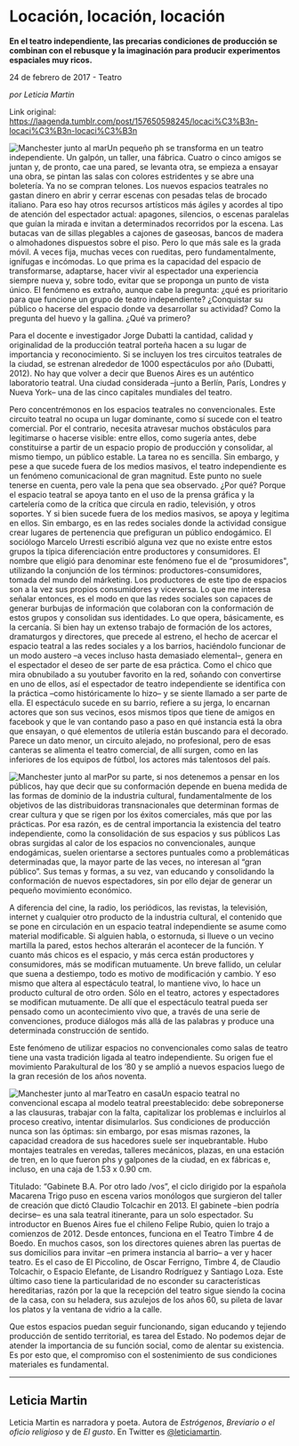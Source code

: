 # Locación, locación, locación

**En el teatro independiente, las precarias condiciones de producción se combinan con el rebusque y la imaginación para producir experimentos espaciales muy ricos.**

24 de febrero de 2017 - Teatro

_por Leticia Martin_

Link original: https://laagenda.tumblr.com/post/157650598245/locaci%C3%B3n-locaci%C3%B3n-locaci%C3%B3n

![Manchester junto al mar](https://64.media.tumblr.com/84fb802c24bb942aaaf145021b0a5352/tumblr_inline_pk0g4kMnp61t6q87u_500.jpg)Un pequeño ph se transforma en un teatro independiente. Un galpón, un taller, una fábrica. Cuatro o cinco amigos se juntan y, de pronto, cae una pared, se levanta otra, se empieza a ensayar una obra, se pintan las salas con colores estridentes y se abre una boletería. Ya no se compran telones. Los nuevos espacios teatrales no gastan dinero en abrir y cerrar escenas con pesadas telas de brocado italiano. Para eso hay otros recursos artísticos más ágiles y acordes al tipo de atención del espectador actual: apagones, silencios, o escenas paralelas que guían la mirada e invitan a determinados recorridos por la escena. Las butacas van de sillas plegables a cajones de gaseosas, bancos de madera o almohadones dispuestos sobre el piso. Pero lo que más sale es la grada móvil. A veces fija, muchas veces con rueditas, pero fundamentalmente, ignífugas e incómodas. Lo que prima es la capacidad del espacio de transformarse, adaptarse, hacer vivir al espectador una experiencia siempre nueva y, sobre todo, evitar que se proponga un punto de vista único. El fenómeno es extraño, aunque cabe la pregunta: ¿qué es prioritario para que funcione un grupo de teatro independiente? ¿Conquistar su público o hacerse del espacio donde va desarrollar su actividad? Como la pregunta del huevo y la gallina. ¿Qué va primero?


Para el docente e investigador Jorge Dubatti la cantidad, calidad y originalidad de la producción teatral porteña hacen a su lugar de importancia y reconocimiento. Si se incluyen los tres circuitos teatrales de la ciudad, se estrenan alrededor de 1000 espectáculos por año (Dubatti, 2012). No hay que volver a decir que Buenos Aires es un auténtico laboratorio teatral. Una ciudad considerada –junto a Berlín, París, Londres y Nueva York– una de las cinco capitales mundiales del teatro. 


Pero concentrémonos en los espacios teatrales no convencionales. Este circuito teatral no ocupa un lugar dominante, como sí sucede con el teatro comercial. Por el contrario, necesita atravesar muchos obstáculos para legitimarse o hacerse visible: entre ellos, como sugería antes, debe constituirse a partir de un espacio propio de producción y consolidar, al mismo tiempo, un público estable. La tarea no es sencilla. Sin embargo, y pese a que sucede fuera de los medios masivos, el teatro independiente es un fenómeno comunicacional de gran magnitud. Este punto no suele tenerse en cuenta, pero vale la pena que sea observado. ¿Por qué? Porque el espacio teatral se apoya tanto en el uso de la prensa gráfica y la cartelería como de la crítica que circula en radio, televisión, y otros soportes. Y si bien sucede fuera de los medios masivos, se apoya y legitima en ellos. Sin embargo, es en las redes sociales donde la actividad consigue crear lugares de pertenencia que prefiguran un público endogámico. El sociólogo Marcelo Urresti escribió alguna vez que no existe entre estos grupos la típica diferenciación entre productores y consumidores. El nombre que eligió para denominar este fenómeno fue el de “prosumidores", utilizando la conjunción de los términos: productores-consumidores, tomada del mundo del márketing. Los productores de este tipo de espacios son a la vez sus propios consumidores y viceversa. Lo que me interesa señalar entonces, es el modo en que las redes sociales son capaces de generar burbujas de información que colaboran con la conformación de estos grupos y consolidan sus identidades. Lo que opera, básicamente, es la cercanía. Si bien hay un extenso trabajo de formación de los actores, dramaturgos y directores, que precede al estreno, el hecho de acercar el espacio teatral a las redes sociales y a los barrios, haciéndolo funcionar de un modo austero –a veces incluso hasta demasiado elemental–, genera en el espectador el deseo de ser parte de esa práctica. Como el chico que mira obnubilado a su youtuber favorito en la red, soñando con convertirse en uno de ellos, así el espectador de teatro independiente se identifica con la práctica –como históricamente lo hizo– y se siente llamado a ser parte de ella. El espectáculo sucede en su barrio, refiere a su jerga, lo encarnan actores que son sus vecinos, esos mismos tipos que tiene de amigos en facebook y que le van contando paso a paso en qué instancia está la obra que ensayan, o qué elementos de utilería están buscando para el decorado. Parece un dato menor, un circuito alejado, no profesional, pero de esas canteras se alimenta el teatro comercial, de allí surgen, como en las inferiores de los equipos de fútbol, los actores más talentosos del país.
 

![Manchester junto al mar](https://64.media.tumblr.com/fa5f16d38662a5e4ca9908cdf5a09751/tumblr_inline_pk0g4ki5Xl1t6q87u_250.jpg)Por su parte, si nos detenemos a pensar en los públicos, hay que decir que su conformación depende en buena medida de las formas de dominio de la industria cultural, fundamentalmente de los objetivos de las distribuidoras transnacionales que determinan formas de crear cultura y que se rigen por los éxitos comerciales, más que por las prácticas. Por esa razón, es de central importancia la existencia del teatro independiente, como la consolidación de sus espacios y sus públicos Las obras surgidas al calor de los espacios no convencionales, aunque endogámicas, suelen orientarse a sectores puntuales como a problemáticas determinadas que, la mayor parte de las veces, no interesan al “gran público”. Sus temas y formas, a su vez, van educando y consolidando la conformación de nuevos espectadores, sin por ello dejar de generar un pequeño movimiento económico. 


A diferencia del cine, la radio, los periódicos, las revistas, la televisión, internet y cualquier otro producto de la industria cultural, el contenido que se pone en circulación en un espacio teatral independiente se asume como material modificable. Si alguien habla, o estornuda, si llueve o un vecino martilla la pared, estos hechos alterarán el acontecer de la función. Y cuanto más chicos es el espacio, y más cerca están productores y consumidores, más se modifican mutuamente. Un breve fallido, un celular que suena a destiempo, todo es motivo de modificación y cambio. Y eso mismo que altera al espectáculo teatral, lo mantiene vivo, lo hace un producto cultural de otro orden. Sólo en el teatro, actores y espectadores se modifican mutuamente. De allí que el espectáculo teatral pueda ser pensado como un acontecimiento vivo que, a través de una serie de convenciones, produce diálogos más allá de las palabras y produce una determinada construcción de sentido.


Este fenómeno de utilizar espacios no convencionales como salas de teatro tiene una vasta tradición ligada al teatro independiente. Su origen fue el movimiento Parakultural de los ’80 y se amplió a nuevos espacios luego de la gran recesión de los años noventa. 


![Manchester junto al mar](https://64.media.tumblr.com/84fb802c24bb942aaaf145021b0a5352/tumblr_inline_pk0g4kMnp61t6q87u_500.jpg)Teatro en casaUn espacio teatral no convencional escapa al modelo teatral preestablecido: debe sobreponerse a las clausuras, trabajar con la falta, capitalizar los problemas e incluirlos al proceso creativo, intentar disimularlos. Sus condiciones de producción nunca son las óptimas: sin embargo, por esas mismas razones, la capacidad creadora de sus hacedores suele ser inquebrantable. Hubo montajes teatrales en veredas, talleres mecánicos, plazas, en una estación de tren, en lo que fueron phs y galpones de la ciudad, en ex fábricas e, incluso, en una caja de 1.53 x 0.90 cm.


Titulado: “Gabinete B.A. Por otro lado /vos”, el ciclo dirigido por la española Macarena Trigo puso en escena varios monólogos que surgieron del taller de creación que dictó Claudio Tolcachir en 2013. El gabinete –bien podría decirse– es una sala teatral itinerante, para un solo espectador. Su introductor en Buenos Aires fue el chileno Felipe Rubio, quien lo trajo a comienzos de 2012. Desde entonces, funciona en el Teatro Timbre 4 de Boedo. En muchos casos, son los directores quienes abren las puertas de sus domicilios para invitar –en primera instancia al barrio– a ver y hacer teatro. Es el caso de El Piccolino, de Oscar Ferrigno, Timbre 4, de Claudio Tolcachir, o Espacio Elefante, de Lisandro Rodríguez y Santiago Loza. Este último caso tiene la particularidad de no esconder su características hereditarias, razón por la que la recepción del teatro sigue siendo la cocina de la casa, con su heladera, sus azulejos de los años 60, su pileta de lavar los platos y la ventana de vidrio a la calle. 
 

Que estos espacios puedan seguir funcionando, sigan educando y tejiendo producción de sentido territorial, es tarea del Estado. No podemos dejar de atender la importancia de su función social, como de alentar su existencia. Es por esto que, el compromiso con el sostenimiento de sus condiciones materiales es fundamental.




---

 Leticia Martin
---------------

 Leticia Martin es narradora y poeta. Autora de *Estrógenos*, *Breviario o el oficio religioso* y de *El gusto*. En Twitter es [@leticiamartin](https://twitter.com/leticiamartin). 

